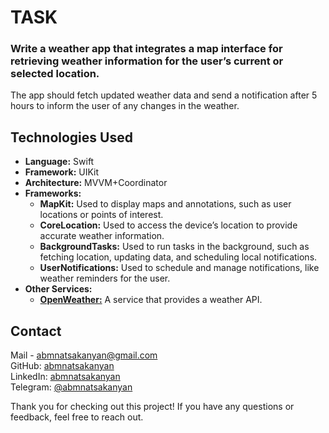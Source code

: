 # TASK
### Write a weather app that integrates a map interface for retrieving weather information for the user’s current or selected location. 
The app should fetch updated weather data and send a notification after 5 hours to inform the user of any changes in the weather.




## Technologies Used
- **Language:** Swift
- **Framework:** UIKit
- **Architecture:** MVVM+Coordinator
- **Frameworks:**
  - **MapKit:** Used to display maps and annotations, such as user locations or points of interest.
  - **CoreLocation:** Used to access the device’s location to provide accurate weather information.
  - **BackgroundTasks:** Used to run tasks in the background, such as fetching location, updating data, and scheduling local notifications.
  - **UserNotifications:** Used to schedule and manage notifications, like weather reminders for the user.
- **Other Services:**
  - **[OpenWeather:](https://openweathermap.org)** A service that provides a weather API.



## Contact
Mail - [abmnatsakanyan@gmail.com](mailto:abmnatsakanyan@gmail.com)  
GitHub: [abmnatsakanyan](https://github.com/abmnatsakanyan)  
LinkedIn: [abmnatsakanyan](https://www.linkedin.com/in/abmnatsakanyan/)  
Telegram: [@abmnatsakanyan](https://t.me/abmnatsakanyan)

Thank you for checking out this project! If you have any questions or feedback, feel free to reach out.

